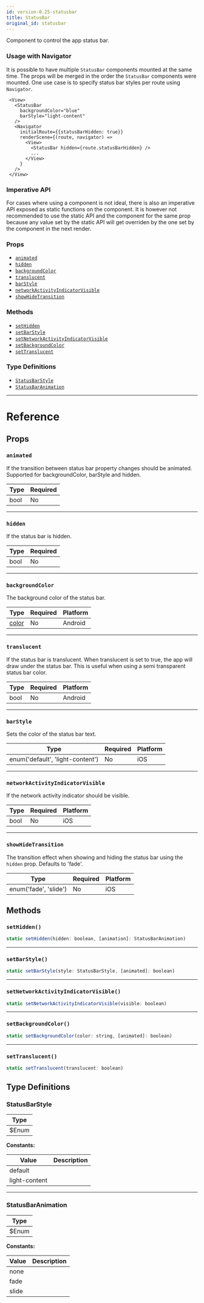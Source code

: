 ```yaml
---
id: version-0.25-statusbar
title: StatusBar
original_id: statusbar
---
```


Component to control the app status bar.

### Usage with Navigator

It is possible to have multiple `StatusBar` components mounted at the same time. The props will be merged in the order the `StatusBar` components were mounted. One use case is to specify status bar styles per route using `Navigator`.

```
 <View>
   <StatusBar
     backgroundColor="blue"
     barStyle="light-content"
   />
   <Navigator
     initialRoute={{statusBarHidden: true}}
     renderScene={(route, navigator) =>
       <View>
         <StatusBar hidden={route.statusBarHidden} />
         ...
       </View>
     }
   />
 </View>
```

### Imperative API

For cases where using a component is not ideal, there is also an imperative API exposed as static functions on the component. It is however not recommended to use the static API and the component for the same prop because any value set by the static API will get overriden by the one set by the component in the next render.

### Props

* [`animated`](statusbar.md#animated)
* [`hidden`](statusbar.md#hidden)
* [`backgroundColor`](statusbar.md#backgroundcolor)
* [`translucent`](statusbar.md#translucent)
* [`barStyle`](statusbar.md#barstyle)
* [`networkActivityIndicatorVisible`](statusbar.md#networkactivityindicatorvisible)
* [`showHideTransition`](statusbar.md#showhidetransition)

### Methods

* [`setHidden`](statusbar.md#sethidden)
* [`setBarStyle`](statusbar.md#setbarstyle)
* [`setNetworkActivityIndicatorVisible`](statusbar.md#setnetworkactivityindicatorvisible)
* [`setBackgroundColor`](statusbar.md#setbackgroundcolor)
* [`setTranslucent`](statusbar.md#settranslucent)

### Type Definitions

* [`StatusBarStyle`](statusbar.md#statusbarstyle)
* [`StatusBarAnimation`](statusbar.md#statusbaranimation)

---

# Reference

## Props

### `animated`

If the transition between status bar property changes should be animated. Supported for backgroundColor, barStyle and hidden.

| Type | Required |
| ---- | -------- |
| bool | No       |

---

### `hidden`

If the status bar is hidden.

| Type | Required |
| ---- | -------- |
| bool | No       |

---

### `backgroundColor`

The background color of the status bar.

| Type               | Required | Platform |
| ------------------ | -------- | -------- |
| [color](colors.md) | No       | Android  |

---

### `translucent`

If the status bar is translucent. When translucent is set to true, the app will draw under the status bar. This is useful when using a semi transparent status bar color.

| Type | Required | Platform |
| ---- | -------- | -------- |
| bool | No       | Android  |

---

### `barStyle`

Sets the color of the status bar text.

| Type                             | Required | Platform |
| -------------------------------- | -------- | -------- |
| enum('default', 'light-content') | No       | iOS      |

---

### `networkActivityIndicatorVisible`

If the network activity indicator should be visible.

| Type | Required | Platform |
| ---- | -------- | -------- |
| bool | No       | iOS      |

---

### `showHideTransition`

The transition effect when showing and hiding the status bar using the `hidden` prop. Defaults to 'fade'.

| Type                  | Required | Platform |
| --------------------- | -------- | -------- |
| enum('fade', 'slide') | No       | iOS      |

## Methods

### `setHidden()`

```javascript
static setHidden(hidden: boolean, [animation]: StatusBarAnimation)
```

---

### `setBarStyle()`

```javascript
static setBarStyle(style: StatusBarStyle, [animated]: boolean)
```

---

### `setNetworkActivityIndicatorVisible()`

```javascript
static setNetworkActivityIndicatorVisible(visible: boolean)
```

---

### `setBackgroundColor()`

```javascript
static setBackgroundColor(color: string, [animated]: boolean)
```

---

### `setTranslucent()`

```javascript
static setTranslucent(translucent: boolean)
```

## Type Definitions

### StatusBarStyle

| Type  |
| ----- |
| $Enum |

**Constants:**

| Value         | Description |
| ------------- | ----------- |
| default       |             |
| light-content |             |

---

### StatusBarAnimation

| Type  |
| ----- |
| $Enum |

**Constants:**

| Value | Description |
| ----- | ----------- |
| none  |             |
| fade  |             |
| slide |             |
